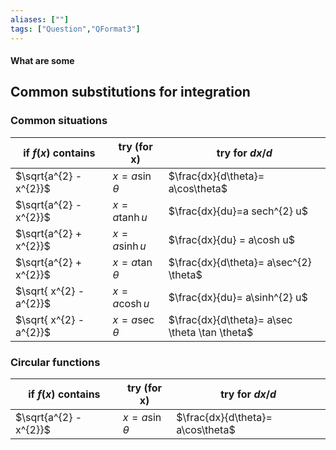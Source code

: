 ```yaml
---
aliases: [""]
tags: ["Question","QFormat3"]
---
```


#### What are some
## Common substitutions for integration
### Common situations
| if $f(x)$ contains      | try (for x)      | try for $dx/d$                                 |
| ----------------------- | ---------------- | ---------------------------------------------- |
| $\sqrt{a^{2} - x^{2}}$  | $x=a\sin\theta$  | $\frac{dx}{d\theta}= a\cos\theta$              |
| $\sqrt{a^{2} - x^{2}}$  | $x=a\tanh u$     | $\frac{dx}{du}=a sech^{2} u$                   |
| $\sqrt{a^{2} + x^{2}}$  | $x=a \sinh u$    | $\frac{dx}{du} = a\cosh u$                     |
| $\sqrt{a^{2} + x^{2}}$  | $x=a\tan \theta$ | $\frac{dx}{d\theta}= a\sec^{2} \theta$         |
| $\sqrt{ x^{2} - a^{2}}$ | $x=a\cosh u$     | $\frac{dx}{du}= a\sinh^{2} u$                  |
| $\sqrt{ x^{2} - a^{2}}$ | $x=a\sec \theta$ | $\frac{dx}{d\theta}= a\sec \theta \tan \theta$ |

### Circular functions
| if $f(x)$ contains      | try (for x)      | try for $dx/d$                                 |
| ----------------------- | ---------------- | ---------------------------------------------- |
| $\sqrt{a^{2} - x^{2}}$  | $x=a\sin\theta$  | $\frac{dx}{d\theta}= a\cos\theta$              |
